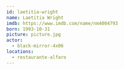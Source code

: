 ```yaml
---
id: laetitia-wright
name: Laetitia Wright
imdb: https://www.imdb.com/name/nm4004793
born: 1993-10-31
picture: picture.jpg
actor:
  - black-mirror-4x06
locations:
  - restaurante-alfaro
---
```

